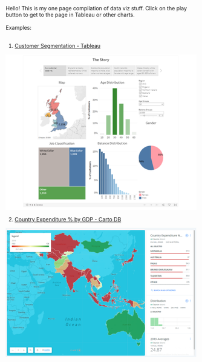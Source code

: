 <html>
  <body>
    Hello! This is my one page compilation of data viz stuff. Click on the play button to get to the page in Tableau or other charts.<br></br>
    Examples:<br></br>  
    
1) [Customer Segmentation - Tableau](https://public.tableau.com/profile/verne.ongteco#!/vizhome/CustomerSegmentation_15873626098920/Story1)

![Customer Segmentation - Tableau](https://github.com/verneh/dataviz/blob/master/tableau.png)
   
2) [Country Expenditure % by GDP - Carto DB](https://verneh.carto.com/builder/98bb3365-202b-4859-b157-1a17995ad5fc/embed)

![Country Expenditure % by GDP - Carto DB](https://github.com/verneh/dataviz/blob/master/cartodb.png)

  </body>
 </html>
